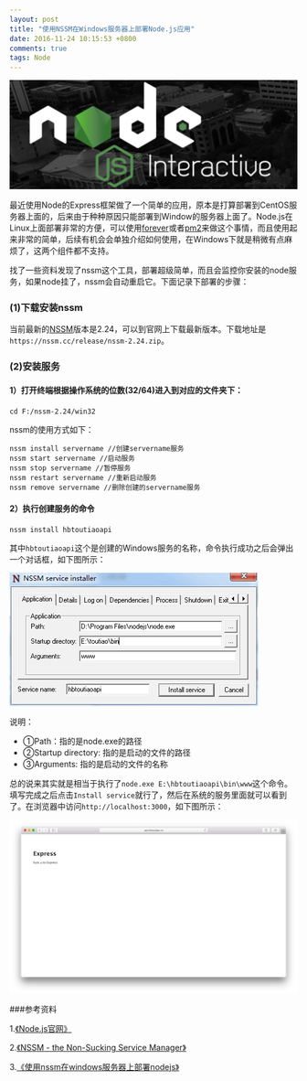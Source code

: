 ```yaml
---
layout: post
title: "使用NSSM在Windows服务器上部署Node.js应用"
date: 2016-11-24 10:15:53 +0800
comments: true
tags: Node
---
```


![node-logo.png](/images/nssm-node-deploy/node-logo.png)

最近使用Node的Express框架做了一个简单的应用，原本是打算部署到CentOS服务器上面的，后来由于种种原因只能部署到Window的服务器上面了。Node.js在Linux上面部署非常的方便，可以使用[forever](https://github.com/foreverjs/forever)或者[pm2](https://github.com/unitech/pm2)来做这个事情，而且使用起来非常的简单，后续有机会会单独介绍如何使用，在Windows下就是稍微有点麻烦了，这两个组件都不支持。

找了一些资料发现了nssm这个工具，部署超级简单，而且会监控你安装的node服务，如果node挂了，nssm会自动重启它。下面记录下部署的步骤：

### (1)下载安装nssm

当前最新的[NSSM](https://nssm.cc)版本是2.24，可以到官网上下载最新版本。下载地址是`https://nssm.cc/release/nssm-2.24.zip`。

### (2)安装服务

#### 1）打开终端根据操作系统的位数(32/64)进入到对应的文件夹下：

```
cd F:/nssm-2.24/win32
```

nssm的使用方式如下：

```
nssm install servername //创建servername服务
nssm start servername //启动服务
nssm stop servername //暂停服务
nssm restart servername //重新启动服务
nssm remove servername //删除创建的servername服务
```

#### 2）执行创建服务的命令

```
nssm install hbtoutiaoapi
```

其中`hbtoutiaoapi`这个是创建的Windows服务的名称，命令执行成功之后会弹出一个对话框，如下图所示：

![nssm-install.png](/images/nssm-node-deploy/nssm-install.png)

说明：

- ①Path：指的是node.exe的路径
- ②Startup directory: 指的是启动的文件的路径
- ③Arguments: 指的是启动的文件的名称

总的说来其实就是相当于执行了`node.exe E:\hbtoutiaoapi\bin\www`这个命令。填写完成之后点击`Install service`就行了，然后在系统的服务里面就可以看到了。在浏览器中访问`http://localhost:3000`，如下图所示：

![preview.png](/images/nssm-node-deploy/preview.png)

###参考资料

1.[《Node.js官网》](https://nodejs.org/en/)

2.[《NSSM - the Non-Sucking Service Manager》](http://nssm.cc)

3.[《使用nssm在windows服务器上部署nodejs》](https://my.oschina.net/u/1582119/blog/316069)

